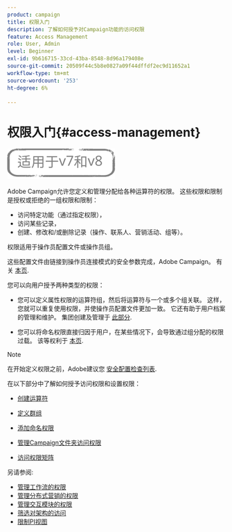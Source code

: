 ```yaml
---
product: campaign
title: 权限入门
description: 了解如何授予对Campaign功能的访问权限
feature: Access Management
role: User, Admin
level: Beginner
exl-id: 9b616715-33cd-43ba-8548-8d96a179408e
source-git-commit: 20509f44c5b8e0827a09f44dffdf2ec9d11652a1
workflow-type: tm+mt
source-wordcount: '253'
ht-degree: 6%

---
```


# 权限入门{#access-management}

![](../../assets/common.svg)

Adobe Campaign允许您定义和管理分配给各种运算符的权限。 这些权限和限制是授权或拒绝的一组权限和限制：

* 访问特定功能（通过指定权限），
* 访问某些记录，
* 创建、修改和/或删除记录（操作、联系人、营销活动、组等）。

权限适用于操作员配置文件或操作员组。

这些配置文件由链接到操作员连接模式的安全参数完成，Adobe Campaign。 有关 [本页](../../installation/using/security-zones.md).

您可以向用户授予两种类型的权限：

* 您可以定义属性权限的运算符组，然后将运算符与一个或多个组关联。 这样，您就可以重复使用权限，并使操作员配置文件更加一致。 它还有助于用户档案的管理和维护。 集团创建及管理于 [此部分](access-management-groups.md).

* 您可以将命名权限直接归因于用户，在某些情况下，会导致通过组分配的权限过载。 该等权利于 [本页](access-management-named-rights.md).

>[!NOTE]
>
>在开始定义权限之前，Adobe建议您 [安全配置检查列表](https://helpx.adobe.com/cn/campaign/kb/acc-security.html).

在以下部分中了解如何授予访问权限和设置权限：

* [创建运算符](access-management-operators.md)

* [定义群组](access-management-groups.md)

* [添加命名权限](access-management-named-rights.md)

* [管理Campaign文件夹访问权限](access-management-folders.md)

* [访问权限矩阵](access-management-named-rights.md#access-rights-matrix)


另请参阅:

* [管理工作流的权限](../../workflow/using/managing-rights.md)
* [管理分布式营销的权限](../../distributed/using/about-distributed-marketing.md#operators-and-entities)
* [管理交互模块的权限](../../interaction/using/operator-profiles.md)
* [筛选对架构的访问](../../configuration/using/filtering-schemas.md)
* [限制PI视图](../../configuration/using/restricting-pii-view.md)
